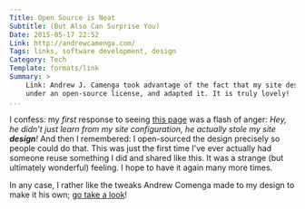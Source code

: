 ```yaml
---
Title: Open Source is Neat
Subtitle: (But Also Can Surprise You)
Date: 2015-05-17 22:52
Link: http://andrewcamenga.com/
Tags: links, software development, design
Category: Tech
Template: formats/link
Summary: >
    Link: Andrew J. Camenga took advantage of the fact that my site design is
    under an open-source license, and adapted it. It is truly lovely!
...
```


I confess: my *first* response to seeing [this page][ac] was a flash of anger:
_Hey, he didn't just learn from my site configuration, he actually stole my site
_**design**_!_ And then I remembered: I open-sourced the design precisely so
people could do that. This was just the first time I've ever actually had
someone reuse something I did and shared like this. It was a strange (but
ultimately wonderful) feeling. I hope to have it again many more times.

In any case, I rather like the tweaks Andrew Comenga made to my design to make
it his own; [go take a look][ac]!

[ac]: //andrewcamenga.com/

